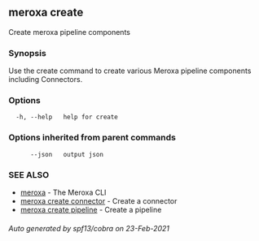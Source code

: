 ## meroxa create

Create meroxa pipeline components

### Synopsis

Use the create command to create various Meroxa pipeline components
including Connectors.

### Options

```
  -h, --help   help for create
```

### Options inherited from parent commands

```
      --json   output json
```

### SEE ALSO

* [meroxa](meroxa.md)	 - The Meroxa CLI
* [meroxa create connector](meroxa_create_connector.md)	 - Create a connector
* [meroxa create pipeline](meroxa_create_pipeline.md)	 - Create a pipeline

###### Auto generated by spf13/cobra on 23-Feb-2021
